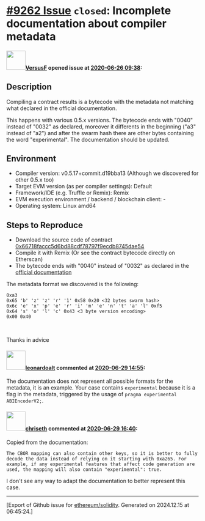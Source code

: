 # [\#9262 Issue](https://github.com/ethereum/solidity/issues/9262) `closed`: Incomplete documentation about compiler metadata

#### <img src="https://avatars.githubusercontent.com/u/31687181?u=1557d5cd1f950004c8daeb8f5ea34a3d049b83f7&v=4" width="50">[VersusF](https://github.com/VersusF) opened issue at [2020-06-26 09:38](https://github.com/ethereum/solidity/issues/9262):

<!--## Prerequisites

- First, many thanks for taking part in the community. We really appreciate that.
- We realize there is a lot of information requested here. We ask only that you do your best to provide as much information as possible so we can better help you.
- Support questions are better asked in one of the following locations:
	- [Solidity chat](https://gitter.im/ethereum/solidity)
	- [Stack Overflow](https://ethereum.stackexchange.com/)
- Ensure the issue isn't already reported.
- The issue should be reproducible with the latest solidity version; however, this isn't a hard requirement and being reproducible with an older version is sufficient.
-->

## Description

Compiling a contract results is a bytecode with the metadata not matching what declared in the official documentation.

This happens with various 0.5.x versions. The bytecode ends with "0040" instead of "0032" as declared, moreover it differents in the beginning ("a3" instead of "a2") and after the swarm hash there are other bytes containing the word "experimental". The documentation should be updated.

## Environment

- Compiler version: v0.5.17+commit.d19bba13 (Although we discovered for other 0.5.x too)
- Target EVM version (as per compiler settings): Default
- Framework/IDE (e.g. Truffle or Remix): Remix
- EVM execution environment / backend / blockchain client: - 
- Operating system: Linux amd64

## Steps to Reproduce

- Download the source code of contract [0x66718faccc5d6bd88cdf78797f9ecdb8745dae54](https://etherscan.io/address/0x66718faccc5d6bd88cdf78797f9ecdb8745dae54#code)
- Compile it with Remix (Or see the contract bytecode directly on Etherscan)
- The bytecode ends with "0040" instead of "0032" as declared in the [official documentation](https://solidity.readthedocs.io/en/v0.5.17/metadata.html#encoding-of-the-metadata-hash-in-the-bytecode)

The metadata format we discovered is the following:
```
0xa3
0x65 'b' 'z' 'z' 'r' '1' 0x58 0x20 <32 bytes swarm hash>
0x6c 'e' 'x' 'p' 'e' 'r' 'i' 'm' 'e' 'n' 't' 'a' 'l' 0xf5
0x64 's' 'o' 'l' 'c' 0x43 <3 byte version encoding>
0x00 0x40
```

<br>

Thanks in advice

#### <img src="https://avatars.githubusercontent.com/u/504195?u=ce2facd14af9fd474ebff49f0d44891f56f7500f&v=4" width="50">[leonardoalt](https://github.com/leonardoalt) commented at [2020-06-29 14:55](https://github.com/ethereum/solidity/issues/9262#issuecomment-651174419):

The documentation does not represent all possible formats for the metadata, it is an example.
Your case contains `experimental` because it is a flag in the metadata, triggered by the usage of `pragma experimental ABIEncoderV2;`.

#### <img src="https://avatars.githubusercontent.com/u/9073706?v=4" width="50">[chriseth](https://github.com/chriseth) commented at [2020-06-29 16:40](https://github.com/ethereum/solidity/issues/9262#issuecomment-651233979):

Copied from the documentation:
```
The CBOR mapping can also contain other keys, so it is better to fully decode the data instead of relying on it starting with 0xa265. For example, if any experimental features that affect code generation are used, the mapping will also contain "experimental": true.
```

I don't see any way to adapt the documentation to better represent this case.


-------------------------------------------------------------------------------



[Export of Github issue for [ethereum/solidity](https://github.com/ethereum/solidity). Generated on 2024.12.15 at 06:45:24.]
